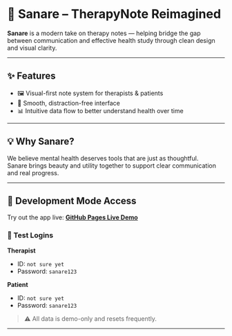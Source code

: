 # 🧠 Sanare – TherapyNote Reimagined

**Sanare** is a modern take on therapy notes — helping bridge the gap between communication and effective health study through clean design and visual clarity.

---

## ✨ Features

- 🖼️ Visual-first note system for therapists & patients  
- 🧘 Smooth, distraction-free interface  
- 📊 Intuitive data flow to better understand health over time

---

## 💡 Why Sanare?

We believe mental health deserves tools that are just as thoughtful.  
Sanare brings beauty and utility together to support clear communication and real progress.

---

## 🧪 Development Mode Access

Try out the app live: [**GitHub Pages Live Demo**](https://perdoe.github.io/therapynoteapp/)  

### 🔐 Test Logins

**Therapist**  
- ID: `not sure yet`  
- Password: `sanare123`

**Patient**  
- ID: `not sure yet`  
- Password: `sanare123`

> ⚠️ All data is demo-only and resets frequently.

---

